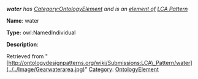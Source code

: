 ___water__ has [Category:OntologyElement](../../Category/OntologyElement "Category:OntologyElement") and is an [element of](../../Property/ElementOf "Property:ElementOf") [LCA Pattern](../../Submissions/LCA_Pattern "Submissions:LCA Pattern")_


  





__Name__: water 


__Type:__ owl:NamedIndividual 


__Description__: 





Retrieved from "[http://ontologydesignpatterns.org/wiki/Submissions:LCA\_Pattern/water](../../Image/Gearwaterarea.jpg)"
 [Category](http://ontologydesignpatterns.org/wiki/Special:Categories "Special:Categories"): [OntologyElement](../../Category/OntologyElement "Category:OntologyElement")